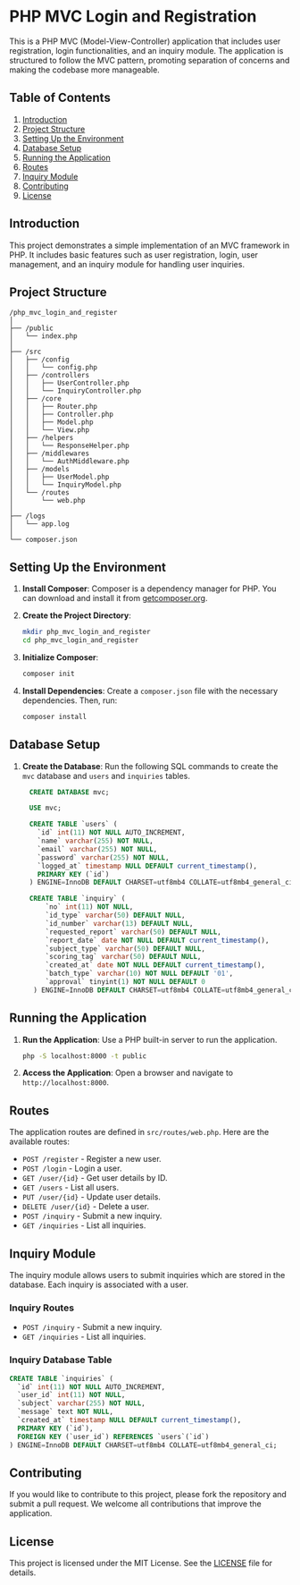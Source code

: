 # PHP MVC Login and Registration

This is a PHP MVC (Model-View-Controller) application that includes user registration, login functionalities, and an inquiry module. The application is structured to follow the MVC pattern, promoting separation of concerns and making the codebase more manageable.

## Table of Contents

1. [Introduction](#introduction)
2. [Project Structure](#project-structure)
3. [Setting Up the Environment](#setting-up-the-environment)
4. [Database Setup](#database-setup)
5. [Running the Application](#running-the-application)
6. [Routes](#routes)
7. [Inquiry Module](#inquiry-module)
8. [Contributing](#contributing)
9. [License](#license)

## Introduction

This project demonstrates a simple implementation of an MVC framework in PHP. It includes basic features such as user registration, login, user management, and an inquiry module for handling user inquiries.

## Project Structure

```
/php_mvc_login_and_register
│
├── /public
│   └── index.php
│
├── /src
│   ├── /config
│   │   └── config.php
│   ├── /controllers
│   │   ├── UserController.php
│   │   └── InquiryController.php
│   ├── /core
│   │   ├── Router.php
│   │   ├── Controller.php
│   │   ├── Model.php
│   │   └── View.php
│   ├── /helpers
│   │   └── ResponseHelper.php
│   ├── /middlewares
│   │   └── AuthMiddleware.php
│   ├── /models
│   │   ├── UserModel.php
│   │   └── InquiryModel.php
│   └── /routes
│       └── web.php
│
├── /logs
│   └── app.log
│
└── composer.json
```

## Setting Up the Environment

1. **Install Composer**: Composer is a dependency manager for PHP. You can download and install it from [getcomposer.org](https://getcomposer.org/).

2. **Create the Project Directory**:

   ```bash
   mkdir php_mvc_login_and_register
   cd php_mvc_login_and_register
   ```

3. **Initialize Composer**:

   ```bash
   composer init
   ```

4. **Install Dependencies**: Create a `composer.json` file with the necessary dependencies. Then, run:

   ```bash
   composer install
   ```

## Database Setup

1.  **Create the Database**: Run the following SQL commands to create the `mvc` database and `users` and `inquiries` tables.

   ```sql
        CREATE DATABASE mvc;

        USE mvc;

        CREATE TABLE `users` (
          `id` int(11) NOT NULL AUTO_INCREMENT,
          `name` varchar(255) NOT NULL,
          `email` varchar(255) NOT NULL,
          `password` varchar(255) NOT NULL,
          `logged_at` timestamp NULL DEFAULT current_timestamp(),
          PRIMARY KEY (`id`)
        ) ENGINE=InnoDB DEFAULT CHARSET=utf8mb4 COLLATE=utf8mb4_general_ci;

        CREATE TABLE `inquiry` (
            `no` int(11) NOT NULL,
            `id_type` varchar(50) DEFAULT NULL,
            `id_number` varchar(13) DEFAULT NULL,
            `requested_report` varchar(50) DEFAULT NULL,
            `report_date` date NOT NULL DEFAULT current_timestamp(),
            `subject_type` varchar(50) DEFAULT NULL,
            `scoring_tag` varchar(50) DEFAULT NULL,
            `created_at` date NOT NULL DEFAULT current_timestamp(),
            `batch_type` varchar(10) NOT NULL DEFAULT '01',
            `approval` tinyint(1) NOT NULL DEFAULT 0
         ) ENGINE=InnoDB DEFAULT CHARSET=utf8mb4 COLLATE=utf8mb4_general_ci;
   ```

## Running the Application

1. **Run the Application**: Use a PHP built-in server to run the application.

   ```bash
   php -S localhost:8000 -t public
   ```

2. **Access the Application**: Open a browser and navigate to `http://localhost:8000`.

## Routes

The application routes are defined in `src/routes/web.php`. Here are the available routes:

- `POST /register` - Register a new user.
- `POST /login` - Login a user.
- `GET /user/{id}` - Get user details by ID.
- `GET /users` - List all users.
- `PUT /user/{id}` - Update user details.
- `DELETE /user/{id}` - Delete a user.
- `POST /inquiry` - Submit a new inquiry.
- `GET /inquiries` - List all inquiries.

## Inquiry Module

The inquiry module allows users to submit inquiries which are stored in the database. Each inquiry is associated with a user.

### Inquiry Routes

- `POST /inquiry` - Submit a new inquiry.
- `GET /inquiries` - List all inquiries.

### Inquiry Database Table

```sql
CREATE TABLE `inquiries` (
  `id` int(11) NOT NULL AUTO_INCREMENT,
  `user_id` int(11) NOT NULL,
  `subject` varchar(255) NOT NULL,
  `message` text NOT NULL,
  `created_at` timestamp NULL DEFAULT current_timestamp(),
  PRIMARY KEY (`id`),
  FOREIGN KEY (`user_id`) REFERENCES `users`(`id`)
) ENGINE=InnoDB DEFAULT CHARSET=utf8mb4 COLLATE=utf8mb4_general_ci;
```

## Contributing

If you would like to contribute to this project, please fork the repository and submit a pull request. We welcome all contributions that improve the application.

## License

This project is licensed under the MIT License. See the [LICENSE](LICENSE) file for details.